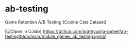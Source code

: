 # ab-testing
Game Retention A/B Testing (Cookie Cats Dataset)


[![Open in Colab](https://colab.research.google.com/assets/colab-badge.svg)]
(https://github.com/prathyusha-pateel/ab-testing/blob/main/mobile_games_ab_testing.ipynb)
